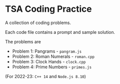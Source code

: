 # TSA Coding Practice

A collection of coding problems.

Each code file contains a prompt and sample solution.

The problems are 
- Problem 1: Pangrams - `pangram.js`
- Problem 2: Roman Numerals - `roman.cpp`
- Problem 3: Clock Hands - `clock.cpp`
- Problem 4: Prime Numbers - `primes.js`

(For 2022-23: `C++ 14` and `Node.js 8.10`)
